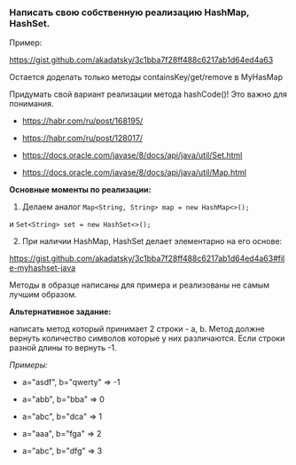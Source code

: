 ### Написать свою собственную реализацию HashMap, HashSet.

Пример:

https://gist.github.com/akadatsky/3c1bba7f28ff488c6217ab1d64ed4a63

Остается доделать только методы containsKey/get/remove в MyHasMap

Придумать свой вариант реализации метода hashCode()! Это важно для понимания.



- https://habr.com/ru/post/168195/

- https://habr.com/ru/post/128017/

- https://docs.oracle.com/javase/8/docs/api/java/util/Set.html

- https://docs.oracle.com/javase/8/docs/api/java/util/Map.html



**Основные моменты по реализации:**

1) Делаем аналог `Map<String, String> map = new HashMap<>();`

и `Set<String> set = new HashSet<>();`

2) При наличии HashMap, HashSet делает элементарно на его основе:

https://gist.github.com/akadatsky/3c1bba7f28ff488c6217ab1d64ed4a63#file-myhashset-java



Методы в образце написаны для примера и реализованы не самым лучшим образом.



**Aльтернативное задание:**

написать метод который принимает 2 строки - a, b. Метод должне вернуть количество символов которые у них различаются. Если строки разной длины то вернуть -1.

_Примеры:_

- a="asdf", b="qwerty" => -1

- a="abb", b="bba" => 0

- a="abc", b="dca" => 1

- a="aaa", b="fga" => 2

- a="abc", b="dfg" => 3